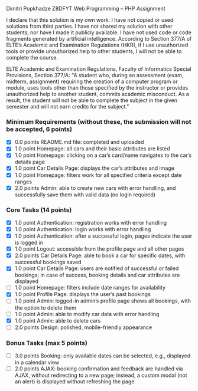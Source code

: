 <Student Name> Dimitri Popkhadze 
<Student Neptun Code> Z8DFYT
Web Programming – PHP Assignment

I declare that this solution is my own work. I have not copied or used solutions from third parties. I have not shared my solution with other students, nor have I made it publicly available. I have not used code or code fragments generated by artificial intelligence. According to Section 377/A of ELTE’s Academic and Examination Regulations (HKR), if I use unauthorized tools or provide unauthorized help to other students, I will not be able to complete the course.

ELTE Academic and Examination Regulations, Faculty of Informatics Special Provisions, Section 377/A: "A student who, during an assessment (exam, midterm, assignment) requiring the creation of a computer program or module, uses tools other than those specified by the instructor or provides unauthorized help to another student, commits academic misconduct. As a result, the student will not be able to complete the subject in the given semester and will not earn credits for the subject."

### Minimum Requirements (without these, the submission will not be accepted, 6 points) 
- [X] 0.0 points README.md file: completed and uploaded 
- [X] 1.0 point Homepage: all cars and their basic attributes are listed 
- [X] 1.0 point Homepage: clicking on a car’s card/name navigates to the car’s details page 
- [X] 1.0 point Car Details Page: displays the car’s attributes and image 
- [X] 1.0 point Homepage: filters work for all specified criteria except date ranges 
- [X] 2.0 points Admin: able to create new cars with error handling, and successfully save them with valid data (no login required) 

### Core Tasks (14 points) 
- [X] 1.0 point Authentication: registration works with error handling 
- [X] 1.0 point Authentication: login works with error handling 
- [X] 1.0 point Authentication: after a successful login, pages indicate the user is logged in 
- [X] 1.0 point Logout: accessible from the profile page and all other pages 
- [x] 2.0 points Car Details Page: able to book a car for specific dates, with successful bookings saved 
- [X] 1.0 point Car Details Page: users are notified of successful or failed bookings; in case of success, booking details and car attributes are displayed 
- [ ] 1.0 point Homepage: filters include date ranges for availability 
- [x] 1.0 point Profile Page: displays the user’s past bookings 
- [ ] 1.0 point Admin: logged-in admin’s profile page shows all bookings, with the option to delete them 
- [ ] 1.0 point Admin: able to modify car data with error handling 
- [X] 1.0 point Admin: able to delete cars 
- [ ] 2.0 points Design: polished, mobile-friendly appearance 

### Bonus Tasks (max 5 points) 
- [ ] 3.0 points Booking: only available dates can be selected, e.g., displayed in a calendar view 
- [ ] 2.0 points AJAX: booking confirmation and feedback are handled via AJAX, without redirecting to a new page; instead, a custom modal (not an alert) is displayed without refreshing the page.